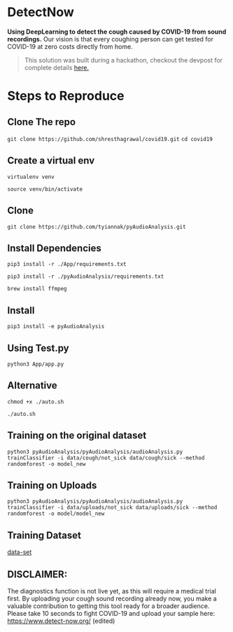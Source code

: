 # DetectNow
**Using DeepLearning to detect the cough caused by COVID-19 from sound recordings.** Our vision is that every coughing person can get tested for COVID-19 at zero costs directly from home. 

> This solution was built during a hackathon, checkout the devpost for complete details [here.](https://devpost.com/software/detect-now)

# Steps to Reproduce
## Clone The repo
`git clone https://github.com/shresthagrawal/covid19.git`
`cd covid19`

## Create a virtual env
`virtualenv venv`

`source venv/bin/activate`

## Clone 
`git clone https://github.com/tyiannak/pyAudioAnalysis.git`

## Install Dependencies
`pip3 install -r ./App/requirements.txt`

`pip3 install -r ./pyAudioAnalysis/requirements.txt`

`brew install ffmpeg`

## Install
`pip3 install -e pyAudioAnalysis`

## Using Test.py
`python3 App/app.py`

## Alternative
`chmod +x ./auto.sh`

`./auto.sh`

## Training on the original dataset
`python3 pyAudioAnalysis/pyAudioAnalysis/audioAnalysis.py trainClassifier -i data/cough/not_sick data/cough/sick --method randomforest -o model_new`

## Training on Uploads
`python3 pyAudioAnalysis/pyAudioAnalysis/audioAnalysis.py trainClassifier -i data/uploads/not_sick data/uploads/sick --method randomforest -o model/model_new`

## Training Dataset
[data-set](https://osf.io/4pt2s/)

## DISCLAIMER: 
The diagnostics function is not live yet, as this will require a medical trial first. By uploading your cough sound recording already now, you make a valuable contribution to getting this tool ready for a broader audience.
Please take 10 seconds to fight COVID-19 and upload your sample here:
https://www.detect-now.org/ (edited) 
